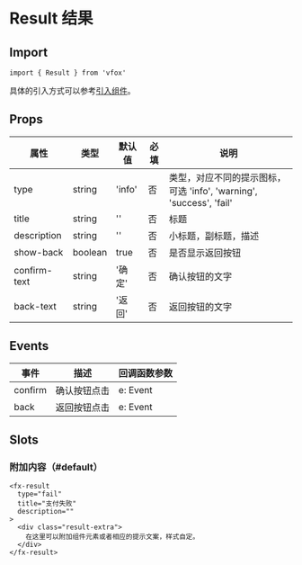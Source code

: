 # Result 结果

## Import

```
import { Result } from 'vfox'
```

具体的引入方式可以参考[引入组件](../guide/import.md)。

## Props

| 属性         | 类型    | 默认值 | 必填 | 说明                                                                |
| ------------ | ------- | ------ | ---- | ------------------------------------------------------------------- |
| type         | string  | 'info' | 否   | 类型，对应不同的提示图标，可选 'info', 'warning', 'success', 'fail' |
| title        | string  | ''     | 否   | 标题                                                                |
| description  | string  | ''     | 否   | 小标题，副标题，描述                                                |
| show-back    | boolean | true   | 否   | 是否显示返回按钮                                                    |
| confirm-text | string  | '确定' | 否   | 确认按钮的文字                                                      |
| back-text    | string  | '返回' | 否   | 返回按钮的文字                                                      |

## Events

| 事件    | 描述         | 回调函数参数 |
| ------- | ------------ | ------------ |
| confirm | 确认按钮点击 | e: Event     |
| back    | 返回按钮点击 | e: Event     |

## Slots

### 附加内容（#default）

```
<fx-result
  type="fail"
  title="支付失败"
  description=""
>
  <div class="result-extra">
    在这里可以附加组件元素或者相应的提示文案，样式自定。
  </div>
</fx-result>
```
